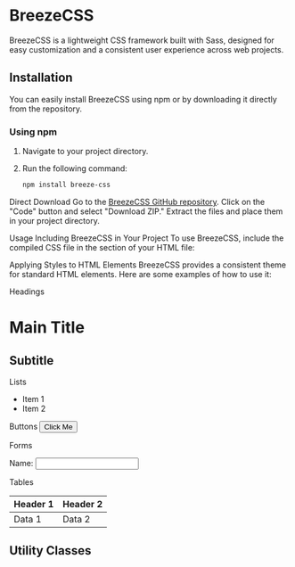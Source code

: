 # BreezeCSS

BreezeCSS is a lightweight CSS framework built with Sass, designed for easy customization and a consistent user experience across web projects.

## Installation

You can easily install BreezeCSS using npm or by downloading it directly from the repository.

### Using npm

1. Navigate to your project directory.
2. Run the following command:

   ```bash
   npm install breeze-css

Direct Download
Go to the [BreezeCSS GitHub repository](https://github.com/HashanKaushalya/BreezeCSS).
Click on the "Code" button and select "Download ZIP."
Extract the files and place them in your project directory.

Usage
Including BreezeCSS in Your Project
To use BreezeCSS, include the compiled CSS file in the <head> section of your HTML file:
<link rel="stylesheet" href="path/to/breeze.css">

Applying Styles to HTML Elements
BreezeCSS provides a consistent theme for standard HTML elements. Here are some examples of how to use it:

Headings
<h1 class="heading">Main Title</h1>
<h2 class="heading">Subtitle</h2>

Lists
<ul class="list">
    <li>Item 1</li>
    <li>Item 2</li>
</ul>

Buttons
<button class="btn btn-primary">Click Me</button>

Forms
<form>
    <label for="name">Name:</label>
    <input type="text" class="input" id="name" name="name">
</form>

Tables
<table class="table">
    <thead>
        <tr>
            <th>Header 1</th>
            <th>Header 2</th>
        </tr>
    </thead>
    <tbody>
        <tr>
            <td>Data 1</td>
            <td>Data 2</td>
        </tr>
    </tbody>
</table>

## Utility Classes

